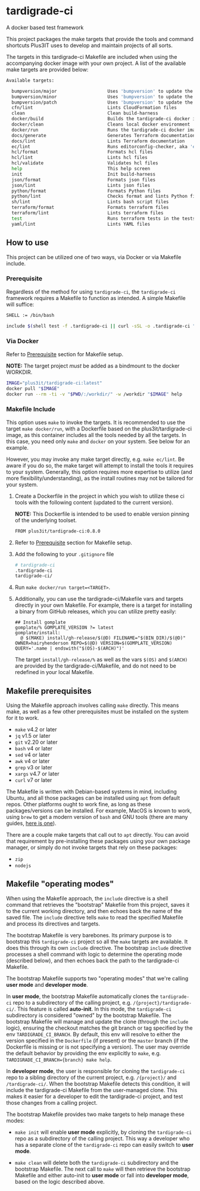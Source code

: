 # tardigrade-ci

A docker based test framework

This project packages the make targets that provide the tools and command shortcuts
Plus3IT uses to develop and maintain projects of all sorts.

The targets in this tardigrade-ci Makefile are included when using the accompanying
docker image with your own project. A list of the available make targets are provided
below:

```bash
Available targets:

  bumpversion/major                   Uses 'bumpversion' to update the major version
  bumpversion/minor                   Uses 'bumpversion' to update the minor version
  bumpversion/patch                   Uses 'bumpversion' to update the patch version
  cfn/lint                            Lints CloudFormation files
  clean                               Clean build-harness
  docker/build                        Builds the tardigrade-ci docker image
  docker/clean                        Cleans local docker environment
  docker/run                          Runs the tardigrade-ci docker image
  docs/generate                       Generates Terraform documentation
  docs/lint                           Lints Terraform documentation
  ec/lint                             Runs editorconfig-checker, aka 'ec', against the project
  hcl/format                          Formats hcl files
  hcl/lint                            Lints hcl files
  hcl/validate                        Validates hcl files
  help                                This help screen
  init                                Init build-harness
  json/format                         Formats json files
  json/lint                           Lints json files
  python/format                       Formats Python files
  python/lint                         Checks format and lints Python files
  sh/lint                             Lints bash script files
  terraform/format                    Formats terraform files
  terraform/lint                      Lints terraform files
  test                                Runs terraform tests in the tests directory
  yaml/lint                           Lints YAML files
```

## How to use

This project can be utilized one of two ways, via Docker or via Makefile include.

### Prerequisite

Regardless of the method for using `tardigrade-ci`, the `tardigrade-ci` framework requires a Makefile to function as intended. A simple Makefile will suffice:

```bash
SHELL := /bin/bash

include $(shell test -f .tardigrade-ci || curl -sSL -o .tardigrade-ci "https://raw.githubusercontent.com/plus3it/tardigrade-ci/master/bootstrap/Makefile.bootstrap"; echo .tardigrade-ci)
```

### Via Docker

Refer to [Prerequisite](#Prerequisite) section for Makefile setup.

**NOTE:** The target project _must_ be added as a bindmount to the docker WORKDIR.

```bash
IMAGE="plus3it/tardigrade-ci:latest"
docker pull "$IMAGE"
docker run --rm -ti -v "$PWD/:/workdir/" -w /workdir "$IMAGE" help
```

### Makefile Include

This option uses `make` to invoke the targets. It is recommended to use the target
`make docker/run`, with a Dockerfile based on the plus3it/tardigrade-ci image,
as this container includes all the tools needed by all the targets. In this case,
you need only `make` and `docker` on your system. See below for an example.

However, you may invoke any make target directly, e.g. `make ec/lint`. Be aware
if you do so, the make target will attempt to install the tools it requires to your
system. Generally, this option requires more expertise to utilize (and more
flexibility/understanding), as the install routines may not be tailored for your
system.

1. Create a Dockerfile in the project in which you wish to utilize these ci tools
with the following content (updated to the current version).

    **NOTE:** This Dockerfile is intended to be used to enable version pinning of
    the underlying toolset.

    ```bash
    FROM plus3it/tardigrade-ci:0.8.0
    ```

2. Refer to [Prerequisite](#Prerequisite) section for Makefile setup.

3. Add the following to your `.gitignore` file

    ```bash
    # tardigrade-ci
    .tardigrade-ci
    tardigrade-ci/
    ```

4. Run `make docker/run target=<TARGET>`.

5. Additionally, you can use the tardigrade-ci/Makefile vars and targets
directly in your own Makefile. For example, there is a target for installing
a binary from GitHub releases, which you can utilize pretty easily:

    ```
    ## Install gomplate
    gomplate/% GOMPLATE_VERSION ?= latest
    gomplate/install:
      @ $(MAKE) install/gh-release/$(@D) FILENAME="$(BIN_DIR)/$(@D)" OWNER=hairyhenderson REPO=$(@D) VERSION=$(GOMPLATE_VERSION) QUERY='.name | endswith("$(OS)-$(ARCH)")'
    ```

    The target `install/gh-release/%` as well as the vars `$(OS)` and `$(ARCH)` are
    provided by the tardigrade-ci/Makefile, and do not need to be redefined in your
    local Makefile.

## Makefile prerequisites

Using the Makefile approach involves calling `make` directly. This means make,
as well as a few other prerequisites must be installed on the system for it to
work.

* `make` v4.2 or later
* `jq` v1.5 or later
* `git` v2.20 or later
* `bash` v4 or later
* `sed` v4 or later
* `awk` v4 or later
* `grep` v3 or later
* `xargs` v4.7 or later
* `curl` v7 or later

The Makefile is written with Debian-based systems in mind, including Ubuntu, and
all those packages can be installed using `apt` from default repos. Other platforms
ought to work fine, as long as these packages/versions can be installed. For example,
MacOS is known to work, using `brew` to get a modern version of `bash` and GNU
tools (there are many guides, [here is one](https://www.topbug.net/blog/2013/04/14/install-and-use-gnu-command-line-tools-in-mac-os-x/)).

There are a couple make targets that call out to `apt` directly. You can avoid
that requirement by pre-installing these packages using your own package manager,
or simply do not invoke targets that rely on these packages:

* `zip`
* `nodejs`

## Makefile "operating modes"

When using the Makefile approach, the `include` directive is a shell command that
retrieves the "bootstrap" Makefile from this project, saves it to the current working
directory, and then echoes back the name of the saved file. The `include` directive
tells `make` to read the specified Makefile and process its directives and targets.

The bootstrap Makefile is very barebones. Its primary purpose is to bootstrap this
`tardigrade-ci` project so all the `make` targets are available. It does this through
its own `include` directive. The bootstrap `include` directive processes a shell
command with logic to determine the operating mode (described below), and then echoes
back the path to the tardigrade-ci Makefile.

The bootstrap Makefile supports two "operating modes" that we're calling **user mode**
and **developer mode**.

In **user mode**, the bootstrap Makefile automatically clones the `tardigrade-ci`
repo to a subdirectory of the calling project, e.g. `/{project}/tardigrade-ci/`.
This feature is called **auto-init**. In this mode, the `tardigrade-ci` subdirectory
is considered "owned" by the bootstrap Makefile. The bootstrap Makefile will
manage and update the clone (through the `include` logic), ensuring the checkout
matches the git branch or tag specified by the env `TARDIGRADE_CI_BRANCH`. By
default, this env will resolve to either the version specified in the `Dockerfile`
(if present) or the `master` branch (if the Dockerfile is missing or is not
specifying a version). The user may override the default behavior by providing
the env explicitly to `make`, e.g. `TARDIGRADE_CI_BRANCH={branch} make help`.

In **developer mode**, the user is responsible for cloning the `tardigrade-ci`
repo to a sibling directory of the current project, e.g. `/{project}/` and
`/tardigrade-ci/`. When the bootstrap Makefile detects this condition, it will
include the tardigrade-ci Makefile from the user-managed clone. This makes it easier
for a developer to edit the tardigrade-ci project, and test those changes from
a calling project.

The bootstrap Makefile provides two make targets to help manage these modes:

- `make init` will enable **user mode** explicitly, by cloning the `tardigrade-ci`
repo as a subdirectory of the calling project. This way a developer who has a separate
clone of the `tardigrade-ci` repo can easily switch to **user mode**.

- `make clean` will delete both the `tardigrade-ci` subdirectory and the bootstrap
Makefile. The next call to `make` will then retrieve the bootstrap Makefile and
either auto-init to **user mode** or fall into **developer mode**, based on the
logic described above.

